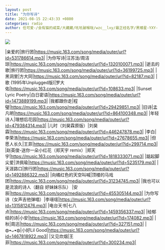 ```yaml
---
layout: post
title: "为你写诗"
date: 2021-08-15 22:43:33 +0800
categories: radio
author: 任可爱-/会有猫的咸菜/大藏藏/吼吼破喉咙/wzc__lxy/最正经名字/黑矮星-YXY-
---
```

![]({{site.baseurl}}/images/cover_20210815.jpg)

|亲爱的|旅行团|https://music.163.com/song/media/outer/url?id=531786614.mp3|
|为你写诗|汪苏泷/周洁琼|https://music.163.com/song/media/outer/url?id=1320100071.mp3|
|逝去的歌|旅行团|https://music.163.com/song/media/outer/url?id=36199725.mp3|
|黑洞里|方大同|https://music.163.com/song/media/outer/url?id=82187.mp3|
|歌 (1995年Unplugged版)|罗大佑|https://music.163.com/song/media/outer/url?id=108633.mp3|
|Sunset Lyric Poetry|白日密语|https://music.163.com/song/media/outer/url?id=1473889199.mp3|
|我都跟你走|程璧|https://music.163.com/song/media/outer/url?id=29429851.mp3|
|旧诗|孟凡明|https://music.163.com/song/media/outer/url?id=864100348.mp3|
|年轻诗人|理想后花园|https://music.163.com/song/media/outer/url?id=479384314.mp3|
|儿时（刘昊霖原版）|刘昊霖|https://music.163.com/song/media/outer/url?id=446247878.mp3|
|李白|李荣浩|https://music.163.com/song/media/outer/url?id=27678655.mp3|
|但愿人长久|王菲|https://music.163.com/song/media/outer/url?id=299714.mp3|
|赵英俊-送你一朵小红花（郑天宇 remix）|郑天宇|https://music.163.com/song/media/outer/url?id=1818333071.mp3|
|踮起脚尖爱|洪佩瑜|https://music.163.com/song/media/outer/url?id=5235179.mp3|
|天涯路口|旅行团|https://music.163.com/song/media/outer/url?id=1492886322.mp3|
|向橘红色的天空叫喊|顶楼的马戏团|https://music.163.com/song/media/outer/url?id=31234745.mp3|
|我也可以是流浪的诗人（翻自 好妹妹乐队） |安辰|https://music.163.com/song/media/outer/url?id=455305144.mp3|
|为你写诗（女声吉他弹唱）|李瑨瑶|https://music.163.com/song/media/outer/url?id=1315812476.mp3|
|电台天书|七八点|https://music.163.com/song/media/outer/url?id=1459356337.mp3|
|给郁结的诗|小安|https://music.163.com/song/media/outer/url?id=174082.mp3|
|秋|周迅|https://music.163.com/song/media/outer/url?id=327151.mp3|
|◍•ᴗ•◍|小好Lil Good|https://music.163.com/song/media/outer/url?id=1467818922.mp3|
|又见炊烟|王菲|https://music.163.com/song/media/outer/url?id=300234.mp3|

